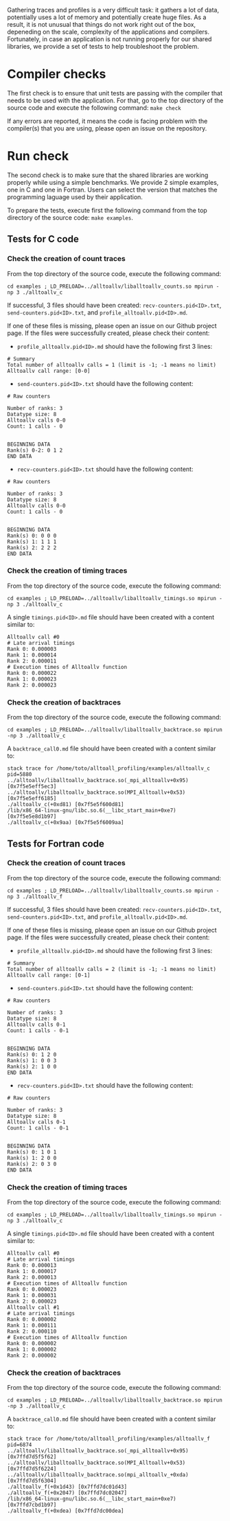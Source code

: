 Gathering traces and profiles is a very difficult task: it gathers a lot of data, 
potentially uses a lot of memory and potentially create huge files. As a result, it
is not unusual that things do not work right out of the box, depeneding on the scale,
complexity of the applications and compilers.
Fortunately, in case an application is not running properly for our shared libraries,
we provide a set of tests to help troubleshoot the problem.

# Compiler checks

The first check is to ensure that unit tests are passing with the compiler that needs
to be used with the application. For that, go to the top directory of the source code
and execute the following command: `make check`

If any errors are reported, it means the code is facing problem with the compiler(s)
that you are using, please open an issue on the repository.

# Run check

The second check is to make sure that the shared libraries are working properly while
using a simple benchmarks. We provide 2 simple examples, one in C and one in Fortran.
Users can select the version that matches the programming laguage used by their
application.

To prepare the tests, execute first the following command from the top directory of
the source code: `make examples`.

## Tests for C code

### Check the creation of count traces

From the top directory of the source code, execute the following command:
```
cd examples ; LD_PRELOAD=../alltoallv/liballtoallv_counts.so mpirun -np 3 ./alltoallv_c
```

If successful, 3 files should have been created: `recv-counters.pid<ID>.txt`, 
`send-counters.pid<ID>.txt`, and `profile_alltoallv.pid<ID>.md`.

If one of these files is missing, please open an issue on our Github project page.
If the files were successfully created, please check their content:
- `profile_alltoallv.pid<ID>.md` should have the following first 3 lines:
```
# Summary                                                                                                               Total number of alltoallv calls = 1 (limit is -1; -1 means no limit)                                                    Alltoallv call range: [0-0] 
```
- `send-counters.pid<ID>.txt` should have the following content:
```
# Raw counters

Number of ranks: 3
Datatype size: 8
Alltoallv calls 0-0
Count: 1 calls - 0 


BEGINNING DATA
Rank(s) 0-2: 0 1 2
END DATA
```
- `recv-counters.pid<ID>.txt` should have the following content:
```
# Raw counters

Number of ranks: 3
Datatype size: 8
Alltoallv calls 0-0
Count: 1 calls - 0 


BEGINNING DATA
Rank(s) 0: 0 0 0
Rank(s) 1: 1 1 1
Rank(s) 2: 2 2 2
END DATA
```

### Check the creation of timing traces

From the top directory of the source code, execute the following command:
```
cd examples ; LD_PRELOAD=../alltoallv/liballtoallv_timings.so mpirun -np 3 ./alltoallv_c
```

A single `timings.pid<ID>.md` file should have been created with a content similar to:
```
Alltoallv call #0
# Late arrival timings
Rank 0: 0.000003
Rank 1: 0.000014
Rank 2: 0.000011
# Execution times of Alltoallv function 
Rank 0: 0.000022
Rank 1: 0.000023
Rank 2: 0.000023
```

### Check the creation of backtraces

From the top directory of the source code, execute the following command:
```
cd examples ; LD_PRELOAD=../alltoallv/liballtoallv_backtrace.so mpirun -np 3 ./alltoallv_c
```

A `backtrace_call0.md` file should have been created with a content similar to:
```
stack trace for /home/toto/alltoall_profiling/examples/alltoallv_c pid=5880
../alltoallv/liballtoallv_backtrace.so(_mpi_alltoallv+0x95) [0x7f5e5eff5ec3]
../alltoallv/liballtoallv_backtrace.so(MPI_Alltoallv+0x53) [0x7f5e5eff6185]
./alltoallv_c(+0xd81) [0x7f5e5f600d81] 
/lib/x86_64-linux-gnu/libc.so.6(__libc_start_main+0xe7) [0x7f5e5e8d1b97]
./alltoallv_c(+0x9aa) [0x7f5e5f6009aa] 
```

## Tests for Fortran code

### Check the creation of count traces

From the top directory of the source code, execute the following command:
```
cd examples ; LD_PRELOAD=../alltoallv/liballtoallv_counts.so mpirun -np 3 ./alltoallv_f
```

If successful, 3 files should have been created: `recv-counters.pid<ID>.txt`, 
`send-counters.pid<ID>.txt`, and `profile_alltoallv.pid<ID>.md`.

If one of these files is missing, please open an issue on our Github project page.
If the files were successfully created, please check their content:
- `profile_alltoallv.pid<ID>.md` should have the following first 3 lines:
```
# Summary                                                                                                               Total number of alltoallv calls = 2 (limit is -1; -1 means no limit)                                                    Alltoallv call range: [0-1] 
```
- `send-counters.pid<ID>.txt` should have the following content:
```
# Raw counters

Number of ranks: 3
Datatype size: 8
Alltoallv calls 0-1
Count: 1 calls - 0-1 


BEGINNING DATA
Rank(s) 0: 1 2 0
Rank(s) 1: 0 0 3
Rank(s) 2: 1 0 0 
END DATA
```
- `recv-counters.pid<ID>.txt` should have the following content:
```
# Raw counters

Number of ranks: 3
Datatype size: 8
Alltoallv calls 0-1
Count: 1 calls - 0-1 


BEGINNING DATA
Rank(s) 0: 1 0 1
Rank(s) 1: 2 0 0
Rank(s) 2: 0 3 0
END DATA
```

### Check the creation of timing traces

From the top directory of the source code, execute the following command:
```
cd examples ; LD_PRELOAD=../alltoallv/liballtoallv_timings.so mpirun -np 3 ./alltoallv_c
```

A single `timings.pid<ID>.md` file should have been created with a content similar to:
```
Alltoallv call #0
# Late arrival timings
Rank 0: 0.000013
Rank 1: 0.000017
Rank 2: 0.000013
# Execution times of Alltoallv function 
Rank 0: 0.000023
Rank 1: 0.000031
Rank 2: 0.000023
Alltoallv call #1
# Late arrival timings
Rank 0: 0.000002
Rank 1: 0.000111
Rank 2: 0.000110
# Execution times of Alltoallv function 
Rank 0: 0.000002
Rank 1: 0.000002
Rank 2: 0.000002
```

### Check the creation of backtraces

From the top directory of the source code, execute the following command:
```
cd examples ; LD_PRELOAD=../alltoallv/liballtoallv_backtrace.so mpirun -np 3 ./alltoallv_c
```

A `backtrace_call0.md` file should have been created with a content similar to:
```
stack trace for /home/toto/alltoall_profiling/examples/alltoallv_f pid=6874
../alltoallv/liballtoallv_backtrace.so(_mpi_alltoallv+0x95) [0x7ffd7d5f5f62] 
../alltoallv/liballtoallv_backtrace.so(MPI_Alltoallv+0x53) [0x7ffd7d5f6224]
../alltoallv/liballtoallv_backtrace.so(mpi_alltoallv_+0xda) [0x7ffd7d5f6304]
./alltoallv_f(+0x1d43) [0x7ffd7dc01d43]
./alltoallv_f(+0x2047) [0x7ffd7dc02047]
/lib/x86_64-linux-gnu/libc.so.6(__libc_start_main+0xe7) [0x7ffd7cbd1b97]
./alltoallv_f(+0xdea) [0x7ffd7dc00dea] 
```